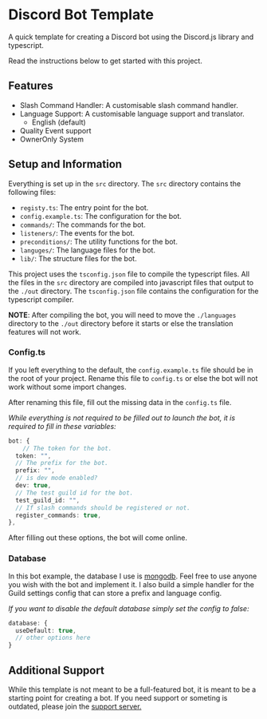 # Discord Bot Template

A quick template for creating a Discord bot using the Discord.js library and typescript.

Read the instructions below to get started with this project.

## Features

- Slash Command Handler: A customisable slash command handler.
- Language Support: A customisable language support and translator.
  - English (default)
- Quality Event support
- OwnerOnly System

## Setup and Information

Everything is set up in the `src` directory. The `src` directory contains the following files:

- `registy.ts`: The entry point for the bot.
- `config.example.ts`: The configuration for the bot.
- `commands/`: The commands for the bot.
- `listeners/`: The events for the bot.
- `preconditions/`: The utility functions for the bot.
- `languges/`: The language files for the bot.
- `lib/`: The structure files for the bot.

This project uses the `tsconfig.json` file to compile the typescript files. All the files in the `src` directory are compiled into javascript files that output
to the `./out` directory. The `tsconfig.json` file contains the configuration for the typescript compiler.

**NOTE**: After compiling the bot, you will need to move the `./languages` directory to the `./out` directory before it starts or else the translation features will
not work.

### Config.ts

If you left everything to the default, the `config.example.ts` file should be in the root of your project.
Rename this file to `config.ts` or else the bot will not work without some import changes.

After renaming this file, fill out the missing data in the `config.ts` file.

_While everything is not required to be filled out to launch the bot, it is required to fill in these variables:_

```ts
bot: {
    // The token for the bot.
  token: "",
  // The prefix for the bot.
  prefix: "",
  // is dev mode enabled?
  dev: true,
  // The test guild id for the bot.
  test_guild_id: "",
  // If slash commands should be registered or not.
  register_commands: true,
},
```

After filling out these options, the bot will come online.

### Database

In this bot example, the database I use is [mongodb](https://www.mongodb.com/). Feel free to use anyone you wish with the bot and implement it.
I also build a simple handler for the Guild settings config that can store a prefix and language config.

*If you want to disable the default database simply set the config to false:*
```ts
database: {
  useDefault: true,
  // other options here
}
```

## Additional Support

While this template is not meant to be a full-featured bot, it is meant to be a starting point for creating a bot. If you need support or someting is outdated, please join
the [support server.](https://discord.com/invite/N79DZsm3m2)
